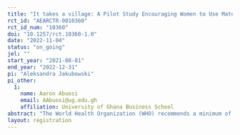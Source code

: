 ```yaml
---
title: "It takes a village: A Pilot Study Encouraging Women to Use Maternal Care through Community Involvement"
rct_id: "AEARCTR-0010360"
rct_id_num: "10360"
doi: "10.1257/rct.10360-1.0"
date: "2022-11-04"
status: "on_going"
jel: ""
start_year: "2021-08-01"
end_year: "2022-12-31"
pi: "Aleksandra Jakubowski"
pi_other:
  1:
    name: Aaron Abuosi
    email: AAbuosi@ug.edu.gh
    affiliation: University of Ghana Business School
abstract: "The World Health Organization (WHO) recommends a minimum of eight antenatal care (ANC) contacts, initiating ANC during first trimester, giving birth in facilities, and postnatal care (PNC) within 24 hours of birth to reduce maternal and perinatal mortality. These recommendations specifically refer to ANC “contacts” instead of “visits” to place the emphasis on continuous interactions between providers and pregnant women that does not necessarily imply a physical visit to health facility. In Ghana, although attendance of at least one ANC visit is nearly universal, attendance of the recommended number of visits remains below target, women typically start ANC late in pregnancy, and many still do not deliver in a health facility. Though it is the woman who bears the pregnancy, in Ghana and many other patriarchal societies, decisions to seek health services are often made by other stakeholders. For instance, it is often the mother-in-law who makes decisions about the merits of ANC and the husband who makes the financial decision. Many programs ignore this reality. We propose to test an intervention that focuses not only on encouraging pregnant women but also their support networks about the importance of seeking modern maternal care, taking into account deeply entrenched cultural beliefs. "
layout: registration
---
```


